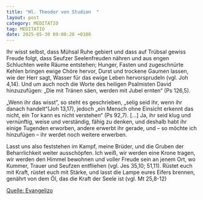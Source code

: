 ```yaml
---
title: "Hl. Theodor von Studion  "
layout: post
category: MEDITATIO
tag: MEDITATIO
date: 2025-05-30 09:00:28 +0100
---
```

 
Ihr wisst selbst, dass Mühsal Ruhe gebiert und dass auf Trübsal gewiss Freude folgt, dass Seufzer Seelenfreuden nähren und aus engen Schluchten weite Räume entstehen; Hunger, Fasten und zugeschnürte Kehlen bringen ewige Chöre hervor, Durst und trockene Gaumen lassen, wie der Herr sagt, Wasser für das ewige Leben hervorsprudeln (vgl.<!--more--> Joh 4,14). Und um auch noch die Worte des heiligen Psalmisten David hinzuzufügen: „Die mit Tränen säen, werden mit Jubel ernten“ (Ps 126,5).

„Wenn ihr das wisst“, so steht es geschrieben, „selig seid ihr, wenn ihr danach handelt“(Joh 13,17), jedoch „ein Mensch ohne Einsicht erkennt das nicht, ein Tor kann es nicht verstehen“ (Ps 92,7). [...] Ja, ihr seid klug und vernünftig, weise und verständig, fähig zu denken, und deshalb habt ihr einige Tugenden erworben, andere erwerbt ihr gerade, und – so möchte ich hinzufügen – ihr werdet noch weitere erwerben.
 
Lasst uns also feststehen im Kampf, meine Brüder, und die Gruben der Beharrlichkeit weiter ausschöpfen. Ich weiß, wir werden eine Krone tragen, wir werden den Himmel bewohnen und voller Freude sein an jenem Ort, wo Kummer, Trauer und Seufzen entfliehen (vgl. Jes 35,10; 51,11). Rüstet euch mit Kraft, rüstet euch mit Stärke, und lasst die Lampe eures Eifers brennen, genährt von dem Öl, das die Kraft der Seele ist (vgl. Mt 25,8-12)


[Quelle: Evangelizo](https://evangeliumtagfuertag.org/DE/gospel)